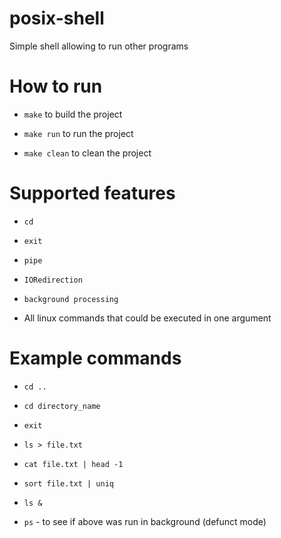 # posix-shell
Simple shell allowing to run other programs

# How to run

* `make` to build the project

* `make run` to run the project

* `make clean` to clean the project

# Supported features

* `cd`

* `exit`

* `pipe`

* `IORedirection`

* `background processing`

* All linux commands that could be executed in one argument

# Example commands

* `cd ..`

* `cd directory_name`

* `exit`

* `ls > file.txt`

* `cat file.txt | head -1`

* `sort file.txt | uniq `

* `ls &`

* `ps` - to see if above was run in background (defunct mode)
